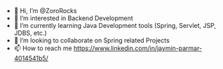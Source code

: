 - 👋 Hi, I’m @ZoroRocks
- 👀 I’m interested in Backend Development
- 🌱 I’m currently learning Java Development tools (Spring, Servlet, JSP, JDBS, etc.)
- 💞️ I’m looking to collaborate on Spring related Projects
- 📫 How to reach me https://www.linkedin.com/in/jaymin-parmar-4014541b5/

